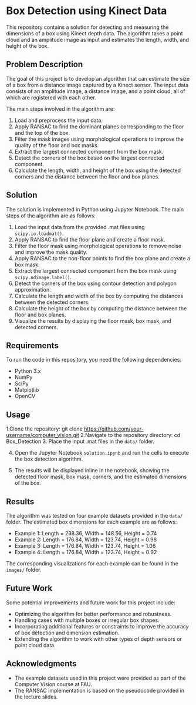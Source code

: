 # Box Detection using Kinect Data

This repository contains a solution for detecting and measuring the dimensions of a box using Kinect depth data. The algorithm takes a point cloud and an amplitude image as input and estimates the length, width, and height of the box.

## Problem Description

The goal of this project is to develop an algorithm that can estimate the size of a box from a distance image captured by a Kinect sensor. The input data consists of an amplitude image, a distance image, and a point cloud, all of which are registered with each other.

The main steps involved in the algorithm are:
1. Load and preprocess the input data.
2. Apply RANSAC to find the dominant planes corresponding to the floor and the top of the box.
3. Filter the mask images using morphological operations to improve the quality of the floor and box masks.
4. Extract the largest connected component from the box mask.
5. Detect the corners of the box based on the largest connected component.
6. Calculate the length, width, and height of the box using the detected corners and the distance between the floor and box planes.

## Solution

The solution is implemented in Python using Jupyter Notebook. The main steps of the algorithm are as follows:

1. Load the input data from the provided .mat files using `scipy.io.loadmat()`.
2. Apply RANSAC to find the floor plane and create a floor mask.
3. Filter the floor mask using morphological operations to remove noise and improve the mask quality.
4. Apply RANSAC to the non-floor points to find the box plane and create a box mask.
5. Extract the largest connected component from the box mask using `scipy.ndimage.label()`.
6. Detect the corners of the box using contour detection and polygon approximation.
7. Calculate the length and width of the box by computing the distances between the detected corners.
8. Calculate the height of the box by computing the distance between the floor and box planes.
9. Visualize the results by displaying the floor mask, box mask, and detected corners.

## Requirements

To run the code in this repository, you need the following dependencies:
- Python 3.x
- NumPy
- SciPy
- Matplotlib
- OpenCV

## Usage

1.Clone the repository:
git clone https://github.com/your-username/computer_vision.git
2.Navigate to the repository directory:
cd Box_Detection
3. Place the input .mat files in the `data/` folder.

4. Open the Jupyter Notebook `solution.ipynb` and run the cells to execute the box detection algorithm.

5. The results will be displayed inline in the notebook, showing the detected floor mask, box mask, corners, and the estimated dimensions of the box.

## Results

The algorithm was tested on four example datasets provided in the `data/` folder. The estimated box dimensions for each example are as follows:

- Example 1: Length = 238.36, Width = 148.56, Height = 0.74
- Example 2: Length = 176.84, Width = 123.74, Height = 0.98
- Example 3: Length = 176.84, Width = 123.74, Height = 1.06
- Example 4: Length = 176.84, Width = 123.74, Height = 0.92

The corresponding visualizations for each example can be found in the `images/` folder.

## Future Work

Some potential improvements and future work for this project include:

- Optimizing the algorithm for better performance and robustness.
- Handling cases with multiple boxes or irregular box shapes.
- Incorporating additional features or constraints to improve the accuracy of box detection and dimension estimation.
- Extending the algorithm to work with other types of depth sensors or point cloud data.

## Acknowledgments

- The example datasets used in this project were provided as part of the Computer Vision course at FAU.
- The RANSAC implementation is based on the pseudocode provided in the lecture slides.
